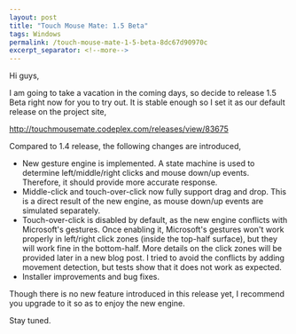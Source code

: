 ```yaml
---
layout: post
title: "Touch Mouse Mate: 1.5 Beta"
tags: Windows
permalink: /touch-mouse-mate-1-5-beta-8dc67d90970c
excerpt_separator: <!--more-->
---
```

Hi guys,

I am going to take a vacation in the coming days, so decide to release 1.5 Beta right now for you to try out. It is stable enough so I set it as our default release on the project site,

http://touchmousemate.codeplex.com/releases/view/83675
<!--more-->

Compared to 1.4 release, the following changes are introduced,

* New gesture engine is implemented. A state machine is used to determine left/middle/right clicks and mouse down/up events. Therefore, it should provide more accurate response.
* Middle-click and touch-over-click now fully support drag and drop. This is a direct result of the new engine, as mouse down/up events are simulated separately.
* Touch-over-click is disabled by default, as the new engine conflicts with Microsoft's gestures. Once enabling it, Microsoft's gestures won't work properly in left/right click zones (inside the top-half surface), but they will work fine in the bottom-half. More details on the click zones will be provided later in a new blog post. I tried to avoid the conflicts by adding movement detection, but tests show that it does not work as expected.
* Installer improvements and bug fixes.

Though there is no new feature introduced in this release yet, I recommend you upgrade to it so as to enjoy the new engine.

Stay tuned.
